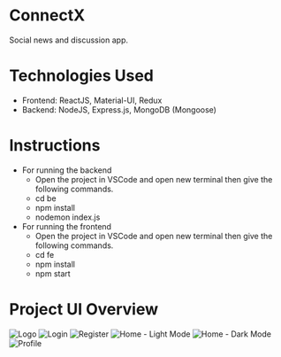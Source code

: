 # ConnectX
Social news and discussion app.

# Technologies Used
- Frontend: ReactJS, Material-UI, Redux
- Backend: NodeJS, Express.js, MongoDB (Mongoose)

# Instructions
- For running the backend
  - Open the project in VSCode and open new terminal then give the following commands.
  - cd be
  - npm install
  - nodemon index.js
- For running the frontend
  - Open the project in VSCode and open new terminal then give the following commands.
  - cd fe
  - npm install
  - npm start

# Project UI Overview
![Logo](https://github.com/Kshitizz04/ConnectX/assets/72000540/19eb5ce8-13fa-4c31-b72a-3ea625003172)
![Login](https://github.com/Kshitizz04/ConnectX/assets/72000540/5573d239-0001-4bb1-a416-25f1e70ce6a2)
![Register](https://github.com/Kshitizz04/ConnectX/assets/72000540/aa5ecf7b-e504-4422-a4cc-468611faba7e)
![Home - Light Mode](https://github.com/Kshitizz04/ConnectX/assets/72000540/9dc42cce-bbf5-404a-8297-6a37aa870cad)
![Home - Dark Mode](https://github.com/Kshitizz04/ConnectX/assets/72000540/aaf136e6-4922-42e5-992a-98ecb488070c)
![Profile](https://github.com/Kshitizz04/ConnectX/assets/72000540/d106c868-9aad-4f01-961d-e750c524fd23)
